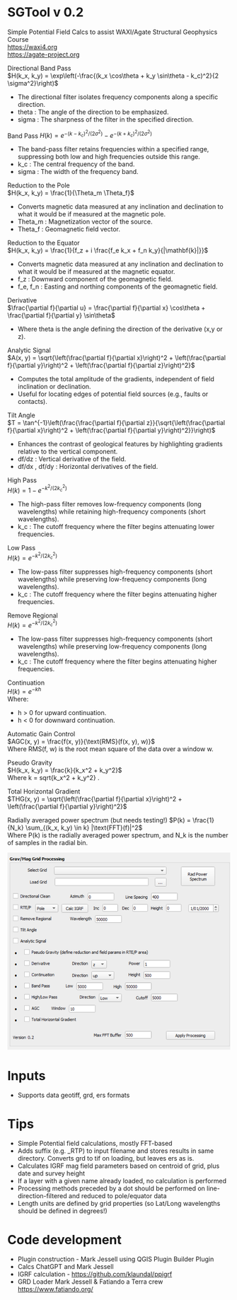 # SGTool v 0.2
 Simple Potential Field Calcs to assist WAXI/Agate Structural Geophysics Course    
 https://waxi4.org   
 https://agate-project.org    
    
Directional Band Pass   
$`H(k_x, k_y) = \exp\left(-\frac{(k_x \cos\theta + k_y \sin\theta - k_c)^2}{2 \sigma^2}\right)`$   
- The directional filter isolates frequency components along a specific direction.
- theta : The angle of the direction to be emphasized.
- sigma : The sharpness of the filter in the specified direction.   

Band Pass
$`H(k) = e^{-(k - k_c)^2 / (2 \sigma^2)} - e^{-(k + k_c)^2 / (2 \sigma^2)}`$   
- The band-pass filter retains frequencies within a specified range, suppressing both low and high frequencies outside this range.
- k_c : The central frequency of the band.
- sigma : The width of the frequency band.   

Reduction to the Pole    
$`H(k_x, k_y) = \frac{1}{\Theta_m \Theta_f}`$   
- Converts magnetic data measured at any inclination and declination to what it would be if measured at the magnetic pole.
- Theta_m : Magnetization vector of the source.
- Theta_f : Geomagnetic field vector.   

Reduction to the Equator    
$`H(k_x, k_y) = \frac{1}{f_z + i \frac{f_e k_x + f_n k_y}{|\mathbf{k}|}}`$   
- Converts magnetic data measured at any inclination and declination to what it would be if measured at the magnetic equator.
- f_z : Downward component of the geomagnetic field.
- f_e, f_n : Easting and northing components of the geomagnetic field.   

Derivative    
$`\frac{\partial f}{\partial u} = \frac{\partial f}{\partial x} \cos\theta + \frac{\partial f}{\partial y} \sin\theta`$   
- Where theta is the angle defining the direction of the derivative (x,y or z).   

Analytic Signal    
$`A(x, y) = \sqrt{\left(\frac{\partial f}{\partial x}\right)^2 + \left(\frac{\partial f}{\partial y}\right)^2 + \left(\frac{\partial f}{\partial z}\right)^2}`$   
- Computes the total amplitude of the gradients, independent of field inclination or declination.
- Useful for locating edges of potential field sources (e.g., faults or contacts).   

Tilt Angle    
$`T = \tan^{-1}\left(\frac{\frac{\partial f}{\partial z}}{\sqrt{\left(\frac{\partial f}{\partial x}\right)^2 + \left(\frac{\partial f}{\partial y}\right)^2}}\right)`$   
- Enhances the contrast of geological features by highlighting gradients relative to the vertical component.
- df/dz : Vertical derivative of the field.
- df/dx , df/dy : Horizontal derivatives of the field.   

High Pass    
$`H(k) = 1 - e^{-k^2 / (2 k_c^2)}`$   
- The high-pass filter removes low-frequency components (long wavelengths) while retaining high-frequency components (short wavelengths).
- k_c : The cutoff frequency where the filter begins attenuating lower frequencies.   

Low Pass    
$`H(k) = e^{-k^2 / (2 k_c^2)}`$   
- The low-pass filter suppresses high-frequency components (short wavelengths) while preserving low-frequency components (long wavelengths).
- k_c : The cutoff frequency where the filter begins attenuating higher frequencies.   

Remove Regional   
$`H(k) = e^{-k^2 / (2 k_c^2)}`$
- The low-pass filter suppresses high-frequency components (short wavelengths) while preserving low-frequency components (long wavelengths).
- k_c : The cutoff frequency where the filter begins attenuating higher frequencies.   

Continuation    
$`H(k) = e^{-k h}`$   
Where:   
- h > 0 for upward continuation.   
- h < 0  for downward continuation.   

Automatic Gain Control    
$`AGC(x, y) = \frac{f(x, y)}{\text{RMS}(f(x, y), w)}`$   
Where RMS(f, w)  is the root mean square of the data over a window w.   

Pseudo Gravity   
$`H(k_x, k_y) = \frac{k}{k_x^2 + k_y^2}`$   
Where k = sqrt{k_x^2 + k_y^2} .   

Total Horizontal Gradient   
$`THG(x, y) = \sqrt{\left(\frac{\partial f}{\partial x}\right)^2 + \left(\frac{\partial f}{\partial y}\right)^2}`$   
   
Radially averaged power spectrum (but needs testing!) $`P(k) = \frac{1}{N_k} \sum_{(k_x, k_y) \in k} |\text{FFT}(f)|^2`$   
Where P(k) is the radially averaged power spectrum, and N_k is the number of samples in the radial bin.   

   
![SGTools image](dialog.png)    
   
# Inputs   
- Supports data geotiff, grd, ers formats

# Tips
- Simple Potential field calculations, mostly FFT-based
- Adds suffix (e.g. _RTP) to input filename and stores results in same directory. Converts grd to tif on loading, but leaves ers as is.
- Calculates IGRF mag field parameters based on centroid of grid, plus date and survey height
- If a layer with a given name already loaded, no calculation is performed
- Processing methods preceded by a dot should be performed on line-direction-filtered and reduced to pole/equator data   
- Length units are defined by grid properties (so Lat/Long wavelengths should be defined in degrees!)

# Code development
- Plugin construction - Mark Jessell using QGIS Plugin Builder Plugin    
- Calcs ChatGPT and Mark Jessell
- IGRF calculation - https://github.com/klaundal/ppigrf  
- GRD Loader Mark Jessell & Fatiando a Terra crew https://www.fatiando.org/



